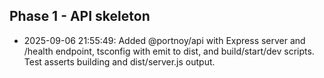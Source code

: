## Phase 1 - API skeleton

- 2025-09-06 21:55:49: Added @portnoy/api with Express server and /health endpoint, tsconfig with emit to dist, and build/start/dev scripts. Test asserts building and dist/server.js output.

